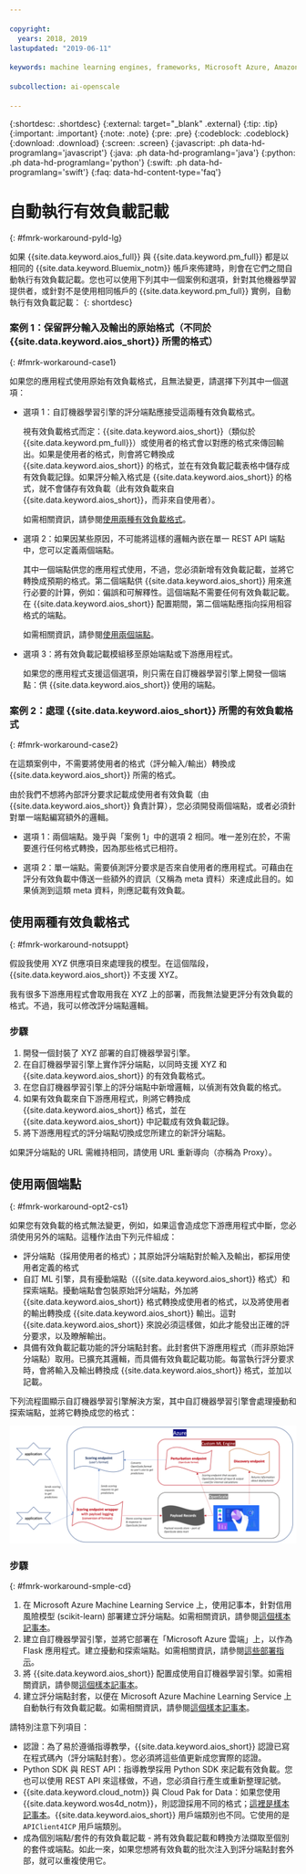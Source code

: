 ```yaml
---

copyright:
  years: 2018, 2019
lastupdated: "2019-06-11"

keywords: machine learning engines, frameworks, Microsoft Azure, Amazone SageMaker, custom ML engine 

subcollection: ai-openscale

---
```


{:shortdesc: .shortdesc}
{:external: target="_blank" .external}
{:tip: .tip}
{:important: .important}
{:note: .note}
{:pre: .pre}
{:codeblock: .codeblock}
{:download: .download}
{:screen: .screen}
{:javascript: .ph data-hd-programlang='javascript'}
{:java: .ph data-hd-programlang='java'}
{:python: .ph data-hd-programlang='python'}
{:swift: .ph data-hd-programlang='swift'}
{:faq: data-hd-content-type='faq'}

# 自動執行有效負載記載
{: #fmrk-workaround-pyld-lg}

如果 {{site.data.keyword.aios_full}} 與 {{site.data.keyword.pm_full}} 都是以相同的 {{site.data.keyword.Bluemix_notm}} 帳戶來佈建時，則會在它們之間自動執行有效負載記載。您也可以使用下列其中一個案例和選項，針對其他機器學習提供者，或針對不是使用相同帳戶的 {{site.data.keyword.pm_full}} 實例，自動執行有效負載記載：
{: shortdesc}

### 案例 1：保留評分輸入及輸出的原始格式（不同於 {{site.data.keyword.aios_short}} 所需的格式）
{: #fmrk-workaround-case1}

如果您的應用程式使用原始有效負載格式，且無法變更，請選擇下列其中一個選項：

- 選項 1：自訂機器學習引擎的評分端點應接受這兩種有效負載格式。 

   視有效負載格式而定：{{site.data.keyword.aios_short}}（類似於 {{site.data.keyword.pm_full}}）或使用者的格式會以對應的格式來傳回輸出。如果是使用者的格式，則會將它轉換成 {{site.data.keyword.aios_short}} 的格式，並在有效負載記載表格中儲存成有效負載記錄。如果評分輸入格式是 {{site.data.keyword.aios_short}} 的格式，就不會儲存有效負載（此有效負載來自 {{site.data.keyword.aios_short}}，而非來自使用者）。

   如需相關資訊，請參閱[使用兩種有效負載格式](/docs/services/ai-openscale?topic=ai-openscale-integrating-3rd-party-ml-engines-with-watson-openscale#fmrk-workaround-notsuppt)。

- 選項 2：如果因某些原因，不可能將這樣的邏輯內嵌在單一 REST API 端點中，您可以定義兩個端點。 

   其中一個端點供您的應用程式使用，不過，您必須新增有效負載記載，並將它轉換成預期的格式。第二個端點供 {{site.data.keyword.aios_short}} 用來進行必要的計算，例如：偏誤和可解釋性。這個端點不需要任何有效負載記載。在 {{site.data.keyword.aios_short}} 配置期間，第二個端點應指向採用相容格式的端點。

   如需相關資訊，請參閱[使用兩個端點](/docs/services/ai-openscale?topic=ai-openscale-integrating-3rd-party-ml-engines-with-watson-openscale#fmrk-workaround-opt2-cs1)。

- 選項 3：將有效負載記載模組移至原始端點或下游應用程式。 

   如果您的應用程式支援這個選項，則只需在自訂機器學習引擎上開發一個端點：供 {{site.data.keyword.aios_short}} 使用的端點。

### 案例 2：處理 {{site.data.keyword.aios_short}} 所需的有效負載格式
{: #fmrk-workaround-case2}

在這類案例中，不需要將使用者的格式（評分輸入/輸出）轉換成 {{site.data.keyword.aios_short}} 所需的格式。

由於我們不想將內部評分要求記載成使用者有效負載（由 {{site.data.keyword.aios_short}} 負責計算），您必須開發兩個端點，或者必須針對單一端點編寫額外的邏輯。

- 選項 1：兩個端點。幾乎與「案例 1」中的選項 2 相同。唯一差別在於，不需要進行任何格式轉換，因為那些格式已相符。

- 選項 2：單一端點。需要偵測評分要求是否來自使用者的應用程式。可藉由在評分有效負載中傳送一些額外的資訊（又稱為 meta 資料）來達成此目的。如果偵測到這類 meta 資料，則應記載有效負載。

## 使用兩種有效負載格式
{: #fmrk-workaround-notsuppt}

假設我使用 XYZ 供應項目來處理我的模型。在這個階段，{{site.data.keyword.aios_short}} 不支援 XYZ。

我有很多下游應用程式會取用我在 XYZ 上的部署，而我無法變更評分有效負載的格式。不過，我可以修改評分端點邏輯。

### 步驟

1. 開發一個封裝了 XYZ 部署的自訂機器學習引擎。
2. 在自訂機器學習引擎上實作評分端點，以同時支援 XYZ 和 {{site.data.keyword.aios_short}} 的有效負載格式。
3. 在您自訂機器學習引擎上的評分端點中新增邏輯，以偵測有效負載的格式。
4. 如果有效負載來自下游應用程式，則將它轉換成 {{site.data.keyword.aios_short}} 格式，並在 {{site.data.keyword.aios_short}} 中記載成有效負載記錄。
5. 將下游應用程式的評分端點切換成您所建立的新評分端點。

如果評分端點的 URL 需維持相同，請使用 URL 重新導向（亦稱為 Proxy）。

## 使用兩個端點
{: #fmrk-workaround-opt2-cs1}

如果您有效負載的格式無法變更，例如，如果這會造成您下游應用程式中斷，您必須使用另外的端點。這種作法由下列元件組成：

- 評分端點（採用使用者的格式）；其原始評分端點對於輸入及輸出，都採用使用者定義的格式
- 自訂 ML 引擎，具有擾動端點（{{site.data.keyword.aios_short}} 格式）和探索端點。擾動端點會包裝原始評分端點，外加將 {{site.data.keyword.aios_short}} 格式轉換成使用者的格式，以及將使用者的輸出轉換成 {{site.data.keyword.aios_short}} 輸出。這對 {{site.data.keyword.aios_short}} 來說必須這樣做，如此才能發出正確的評分要求，以及瞭解輸出。
- 具備有效負載記載功能的評分端點封套。此封套供下游應用程式（而非原始評分端點）取用。已擴充其邏輯，而具備有效負載記載功能。每當執行評分要求時，會將輸入及輸出轉換成 {{site.data.keyword.aios_short}} 格式，並加以記載。

下列流程圖顯示自訂機器學習引擎解決方案，其中自訂機器學習引擎會處理擾動和探索端點，並將它轉換成您的格式：

![REST API 端點規格](images/woscustommlworkflow.png)

### 步驟
{: #fmrk-workaround-smple-cd}

1. 在 Microsoft Azure Machine Learning Service 上，使用記事本，針對信用風險模型 (scikit-learn) 部署建立評分端點。如需相關資訊，請參閱[這個樣本記事本](https://github.com/pmservice/ai-openscale-tutorials/blob/master/notebooks/azure/Credit%20model%20with%20Azure%20ML%20Service%20and%20scikit-learn.ipynb)。
2. 建立自訂機器學習引擎，並將它部署在「Microsoft Azure 雲端」上，以作為 Flask 應用程式。建立擾動和探索端點。如需相關資訊，請參閱[這些部署指示](https://github.com/pmservice/ai-openscale-tutorials/tree/master/applications/custom-ml-engine-azure)。
3. 將 {{site.data.keyword.aios_short}} 配置成使用自訂機器學習引擎。如需相關資訊，請參閱[這個樣本記事本](https://github.com/pmservice/ai-openscale-tutorials/blob/master/notebooks/azure/OpenScale%20and%20Custom%20ML%20Engine%20configuration.ipynb)。
4. 建立評分端點封套，以便在 Microsoft Azure Machine Learning Service 上自動執行有效負載記載。如需相關資訊，請參閱[這個樣本記事本](https://github.com/pmservice/ai-openscale-tutorials/blob/master/notebooks/azure/Credit%20scoring%20endpoint%20wrapper%20with%20payload%20logging.ipynb)。

請特別注意下列項目：

- 認證：為了易於遵循指導教學，{{site.data.keyword.aios_short}} 認證已寫在程式碼內（評分端點封套）。您必須將這些值更新成您實際的認證。
- Python SDK 與 REST API：指導教學採用 Python SDK 來記載有效負載。您也可以使用 REST API 來這樣做，不過，您必須自行產生或重新整理記號。 
- {{site.data.keyword.cloud_notm}} 與 Cloud Pak for Data：如果您使用 {{site.data.keyword.wos4d_notm}}，則認證採用不同的格式；[這裡是樣本記事本](https://github.com/pmservice/ai-openscale-tutorials/blob/master/notebooks/Watson%20OpenScale%20and%20Watson%20ML%20Engine%20-%20ICP.ipynb)。{{site.data.keyword.aios_short}} 用戶端類別也不同。它使用的是 `APIClient4ICP` 用戶端類別。
- 成為個別端點/套件的有效負載記載 - 將有效負載記載和轉換方法擷取至個別的套件或端點。如此一來，如果您想將有效負載的批次注入到評分端點封套外部，就可以重複使用它。

